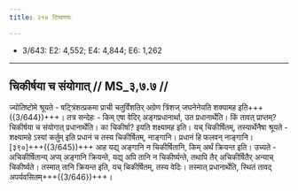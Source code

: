 ```yaml
---
title: २१४ टिप्पणयः

---
```

- 3/643: E2: 4,552; E4: 4,844; E6: 1,262

____________________________________________


## चिकीर्षया च संयोगात् // MS_३,७.७ //

ज्योतिष्टोमे श्रूयते - षट्त्रिंशत्प्रकमा प्राची चतुर्विंशतिर् अग्रेण त्रिंशज् जघनेनेयति शक्यामह इति+++({3/644})+++। तत्र सन्देहः - किम् एषा वेदिर् अङ्गप्रधानार्था, उत प्रधानार्थेति। किं तावत् प्राप्तम्? चिकीर्षया च संयोगात् प्रधानार्थेति। का चिकीर्षा? इयति शक्ष्यामह इति। यच् चिकीर्षितम्, तस्यार्थेनैषा श्रूयते - शक्ष्यामहे ऽस्यां कर्तुम् इति प्रधानं च तस्य चिकीर्षितम्, नाङ्गानि। प्रधानं हि फलवन् नाङ्गानि।
[३९०]+++({3/645})+++ आह यद्य् अङ्गानि न चिकीर्षितानि, किम् अर्थं क्रियन्त इति। उच्यते - अचिकीर्षितान्य् अप्य् अङ्गानि क्रियन्ते, यद्य् अपि तानि न चिकीर्ष्यन्ते, तथापि तैर् अचिकीर्षितैर् अन्याच् चिकीर्ष्यते। तस्मात् तानि क्रियन्त इति, यच् चिकीर्षितम्, तस्य वेदिः। तस्मात् प्रधानार्थेति, स्थितं तावद् अपर्यवसितम्+++({3/646})+++।